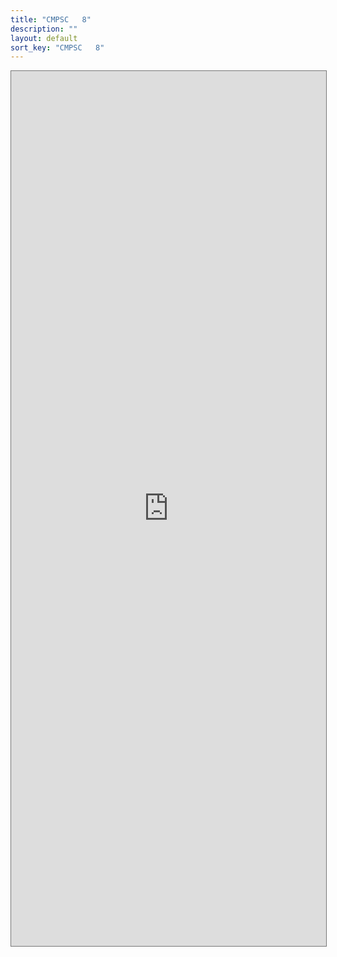 ```yaml
---
title: "CMPSC   8"
description: ""
layout: default
sort_key: "CMPSC   8"
---
```


<style>
     iframe { width: 100%; height: 1400px; }
</style>

<iframe src="https://calendar.google.com/calendar/embed?height=600&wkst=1&bgcolor=%23ffffff&ctz=America%2FLos_Angeles&mode=WEEK&src=Y19jODZhZTAwZDU3NTE0MWU2MmI1NTFkZTdiZDA0ZDhiYTgxNjY0ZmM2ZjBjMWI4NjI3ZDM2YmFkMjcyOTg1OTJlQGdyb3VwLmNhbGVuZGFyLmdvb2dsZS5jb20&color=%23C0CA33" style="border:solid 1px #777" width="800" height="600" frameborder="0" scrolling="no"></iframe>
